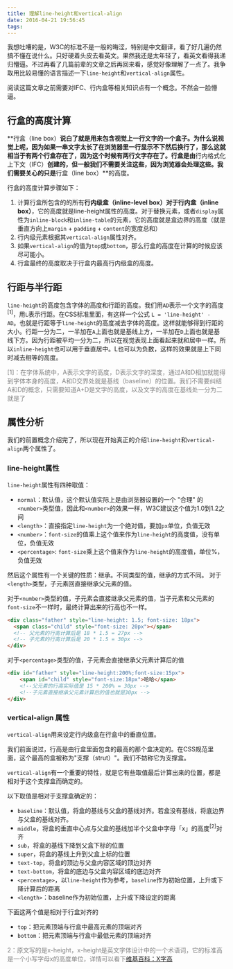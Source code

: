 ```yaml
---
title: 理解line-height和vertical-align
date: 2016-04-21 19:56:45
tags:
---
```


我想吐嘈的是，W3C的标准不是一般的晦涩，特别是中文翻译，看了好几遍仍然搞不懂在说什么。只好硬着头皮去看英文。果然我还是太年轻了，看英文看得我递归懵逼。不过再看了几篇前辈的文章之后再回来看，感觉好像理解了一点了。我争取用比较易懂的语言描述一下`line-height`和`vertical-align`属性。

阅读这篇文章之前需要对IFC、行内盒等相关知识点有一个概念。不然会一脸懵逼。

## 行盒的高度计算
**行盒（line box）**说白了就是用来包含视觉上一行文字的一个盒子。为什么说视觉上呢，因为如果一串文字太长了在浏览器里一行显示不下然后换行了，那么这就相当于有两个行盒存在了，因为这个时候有两行文字存在了。行盒是由**行内格式化上下文（IFC）**创建的，但一般我们不需要关注这些，因为浏览器会处理这些。我们需要关心的只是**行盒（line box）**的高度。

行盒的高度计算步骤如下：
1. 计算行盒所包含的的所有**行内级盒（inline-level box）**对于**行内盒（inline box）**，它的高度就是line-height属性的高度。对于替换元素，或者`display`属性为`inline-block`和`inline-table`的元素，它的高度就是盒边界的高度（就是垂直方向上`margin` + `padding` + `content`的宽度总和）
2. 行内级元素根据其`vertical-align`属性对齐。
3. 如果`vertical-align`的值为`top`或`bottom`，那么行盒的高度在计算的时候应该尽可能小。
3. 行盒最终的高度取决于行盒内最高行内级盒的高度。

## 行距与半行距
`line-height`的高度包含字体的高度和行距的高度。我们用`AD`表示一个文字的高度<sup>[1]</sup>，用`L`表示行距。在CSS标准里面，有这样一个公式 `L = 'line-height' - AD`。也就是行距等于`line-height`的高度减去字体的高度。这样就能够得到行距的大小。行距一分为二，一半加在`A`上面也就是基线上方，一半加在`D`上面也就是基线下方。因为行距被平均一分为二，所以在视觉表现上面看起来就和居中一样。所以`inline-height`也可以用于垂直居中。L也可以为负数，这样的效果就是上下同时减去相等的高度。

<span style="color: grey;font-size:14px">[1]：在字体系统中，A表示文字的高度，D表示文字的深度，通过A和D相加就能得到字体本身的高度，A和D交界处就是基线（baseline）的位置。我们不需要纠结A和D的概念，只需要知道A+D是文字的高度，以及文字的高度在基线处一分为二就是了<span>

## 属性分析
我们的前置概念介绍完了，所以现在开始真正的介绍`line-height`和`vertical-align`两个属性了。

### line-height属性
`line-height`属性有四种取值：
- `normal`：默认值，这个默认值实际上是由浏览器设置的一个 "合理" 的`<number>`类型值，因此和`<number>`的效果一样，W3C建议这个值为1.0到1.2之间
- `<length>`：直接指定`line-height`为一个绝对值，要加`px`单位，负值无效
- `<number>`：`font-size`的值乘上这个值来作为`line-height`的高度值，没有单位，负值无效
- `<percentage>`: `font-size`乘上这个值来作为`line-height`的高度值，单位%，负值无效

然后这个属性有一个关键的性质：继承。不同类型的值，继承的方式不同。
对于`<length>`类型，子元素回直接继承父元素的值。

对于`<number>`类型的值，子元素会直接继承父元素的值，当子元素和父元素的`font-size`不一样时，最终计算出来的行高也不一样。
```html
<div class="father" style="line-height: 1.5; font-size: 18px">
  <span class="child" style="font-size: 20px"></span>
  <!-- 父元素的行高计算后是 18 * 1.5 = 27px -->
  <!-- 子元素的行高计算后是 20 * 1.5 = 30px -->
</div>
```

对于`<percentage>`类型的值，子元素会直接继承父元素计算后的值
```html
<div id="father" style="line-height:200%;font-size:15px">
    <span id="child" style="font-size:18px">哈哈</span>
    <!--父元素的行高实际值是 15 * 200% = 30px -->
    <!--子元素直接继承父元素计算后的值也就是30px -->
</div>
```

### vertical-align 属性
`vertical-align`用来设定行内级盒在行盒中的垂直位置。

我们前面说过，行高是由行盒里面包含的最高的那个盒决定的。在CSS规范里面，这个最高的盒被称为"支撑（strut）"。我们不妨称它为支撑盒。

`vertical-align`有一个重要的特性，就是它有些取值最后计算出来的位置，都是相对于这个支撑盒而确定的。

以下取值是相对于支撑盒确定的：

 - `baseline`：默认值，将盒的基线与父盒的基线对齐。若盒没有基线，将底边界与父盒的基线对齐。
 - `middle`，将盒的垂直中心点与父盒的基线加半个父盒中字母「x」的高度<sup>[2]</sup>对齐
 - `sub`，将盒的基线下降到父盒下标的位置
 - `super`，将盒的基线上升到父盒上标的位置
 - `text-top`，将盒的顶边与父盒内容区域的顶边对齐
 - `text-bottom`，将盒的底边与父盒内容区域的底边对齐
 - `<percentage>`，以`line-height`作为参考，`baseline`作为初始位置，上升或下降计算后的距离
 - `<length>`：baseline作为初始位置，上升或下降设定的距离

 下面这两个值是相对于行盒对齐的
 - `top`：把元素顶端与行盒中最高元素的顶端对齐
 - `bottom`：把元素顶端与行盒中最低元素的顶端对齐

 <span style="color: grey;font-size:14px">2：原文写的是x-height，x-height是英文字体设计中的一个术语词，它的标准高是一个小写字母x的高度单位，详情可以看下[维基百科：X字高](https://zh.wikipedia.org/wiki/X%E5%AD%97%E9%AB%98)</span>